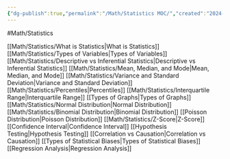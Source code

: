 ```yaml
---
{"dg-publish":true,"permalink":"/Math/Statistics MOC/","created":"2024-11-09T13:43:28.268-05:00","updated":"2024-11-10T23:05:30.953-05:00"}
---
```



#Math/Statistics 

[[Math/Statistics/What is Statistics\|What is Statistics]]
[[Math/Statistics/Types of Variables\|Types of Variables]]
[[Math/Statistics/Descriptive vs Inferential Statistics\|Descriptive vs Inferential Statistics]]
[[Math/Statistics/Mean, Median, and Mode\|Mean, Median, and Mode]]
[[Math/Statistics/Variance and Standard Deviation\|Variance and Standard Deviation]]
[[Math/Statistics/Percentiles\|Percentiles]]
[[Math/Statistics/Interquartile Range\|Interquartile Range]]
[[Types of Graphs\|Types of Graphs]]
[[Math/Statistics/Normal Distribution\|Normal Distribution]]
[[Math/Statistics/Binomial Distribution\|Binomial Distribution]]
[[Poisson Distribution\|Poisson Distribution]]
[[Math/Statistics/Z-Score\|Z-Score]]
[[Confidence Interval\|Confidence Interval]]
[[Hypothesis Testing\|Hypothesis Testing]]
[[Correlation vs Causation\|Correlation vs Causation]]
[[Types of Statistical Biases\|Types of Statistical Biases]]
[[Regression Analysis\|Regression Analysis]]

